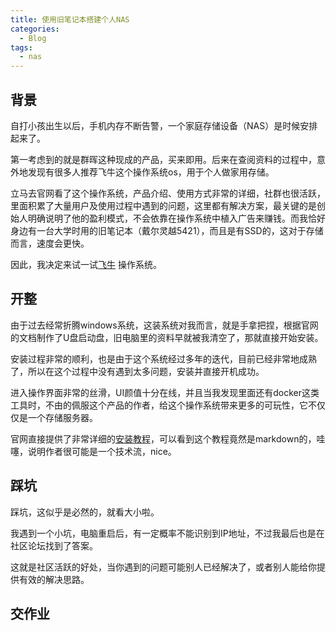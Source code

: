 ```yaml
---
title: 使用旧笔记本搭建个人NAS
categories:
  - Blog
tags:
  - nas
---
```


## 背景

自打小孩出生以后，手机内存不断告警，一个家庭存储设备（NAS）是时候安排起来了。

第一考虑到的就是群晖这种现成的产品，买来即用。后来在查阅资料的过程中，意外地发现有很多人推荐飞牛这个操作系统os，用于个人做家用存储。

立马去官网看了这个操作系统，产品介绍、使用方式非常的详细，社群也很活跃，里面积累了大量用户及使用过程中遇到的问题，这里都有解决方案，最关键的是创始人明确说明了他的盈利模式，不会依靠在操作系统中植入广告来赚钱。而我恰好身边有一台大学时用的旧笔记本（戴尔灵越5421），而且是有SSD的，这对于存储而言，速度会更快。

因此，我决定来试一试[飞牛](https://www.fnnas.com/) 操作系统。

## 开整

由于过去经常折腾windows系统，这装系统对我而言，就是手拿把捏，根据官网的文档制作了U盘启动盘，旧电脑里的资料早就被我清空了，那就直接开始安装。

安装过程非常的顺利，也是由于这个系统经过多年的迭代，目前已经非常地成熟了，所以在这个过程中没有遇到太多问题，安装并直接开机成功。

进入操作界面非常的丝滑，UI颜值十分在线，并且当我发现里面还有docker这类工具时，不由的佩服这个产品的作者，给这个操作系统带来更多的可玩性，它不仅仅是一个存储服务器。

官网直接提供了非常详细的[安装教程](https://help.fnnas.com/articles/fnosV1/start/install-os.md)，可以看到这个教程竟然是markdown的，哇噻，说明作者很可能是一个技术流，nice。


## 踩坑

踩坑，这似乎是必然的，就看大小啦。

我遇到一个小坑，电脑重启后，有一定概率不能识别到IP地址，不过我最后也是在社区论坛找到了答案。

这就是社区活跃的好处，当你遇到的问题可能别人已经解决了，或者别人能给你提供有效的解决思路。

## 交作业



